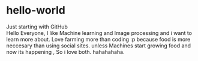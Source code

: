 # hello-world
Just starting with GitHub  
Hello Everyone,
I like Machine learning and Image processing and i want to learn more about.
Love farming more than coding :p
because food is more neccesary than using social sites.
unless Machines start growing food and now its happening ,
So i love both.
hahahahaha.

